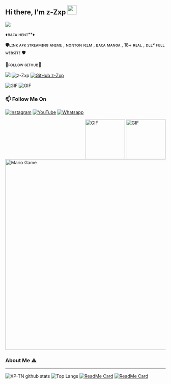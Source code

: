 ## Hi there, I'm z-Zxp <img src="https://github.com/TheDudeThatCode/TheDudeThatCode/blob/master/Assets/Hi.gif" width="29px">
<p>
  <a href="https://count.getloli.com/"><img src="https://count.getloli.com/get/@Agungx?theme=gelbooru-h"></a>
</p>
<p>♦️ʙᴀᴄᴀ ʜᴇɴᴛ**♦️</p>
<a href="http://zxywebsite.6te.net/"></a>
<p>🛡️ʟɪɴᴋ ᴀᴘᴋ ꜱᴛʀᴇᴀᴍɪɴɢ ᴀɴɪᴍᴇ , ɴᴏɴᴛᴏɴ ꜰɪʟᴍ , ʙᴀᴄᴀ ᴍᴀɴɢᴀ , 18+ ʀᴇᴀʟ , ᴅʟʟ² ꜰᴜʟʟ ᴡᴇʙꜱɪᴛᴇ 🛡️</p>
<a href="https://www.apkfiles.com/apk-608728/aplication-by-agungx"></a>
<p>👾ꜰᴏʟʟᴏᴡ ɢɪᴛʜᴜʙ👾</p>
<a href="ttps://github.com/z-Zxp"></a>

![](https://visitor-badge.glitch.me/badge?page_id=z-Zxp)
![z-Zxp](https://komarev.com/ghpvc/?username=z-Zxp&label=Views&color=blue&style=plastic)
[![GitHub z-Zxp](https://img.shields.io/github/followers/z-Zxp?label=follow&style=social)](https://github.com/z-Zxp)

<img align="center" fit="fill" alt="GIF" src="https://media3.giphy.com/media/FB5EOw0CaaQM0/giphy.webp?cid=6c09b9521731b6d114b798f6af4a48558d5cd95ed60dc7b5&rid=giphy.webp&ct=g" />

<img align="center" fit="fill" alt="GIF" src="https://media.giphy.com/media/836HiJc7pgzy8iNXCn/giphy.gif" />

### 📫 Follow Me On
<a href="https://www.instagram.com/_Zxagung" target="_blank"><img src="https://img.shields.io/badge/Instagram-%23E4405F.svg?&style=flat-square&logo=instagram&logoColor=white" alt="Instagram"></a>
<a href="https://youtube.com/channel/UCMiQsqzWvj-zKxNlFlG_Wow" target="_blank"><img src="https://img.shields.io/badge/YouTube-%231877F2.svg?&style=flat-square&logo=YouTube&logoColor=white" alt="YouTube"></a>
<a href="https://wa.me/11111111111" target="_blank"><img src="https://img.shields.io/badge/Whatsapp-%808080.svg?&style=flat-square&logo=Whatsapp&logoColor=white" alt="Whatsapp"></a>

<img align="right" alt="GIF" height="125px" src="https://i.giphy.com/media/LMt9638dO8dftAjtco/200.webp" />
<img align="right" alt="GIF" height="125px" src="https://media3.giphy.com/media/ln7z2eWriiQAllfVcn/200w.webp" />


<img src="https://github.com/TheDudeThatCode/TheDudeThatCode/blob/master/Assets/Mario_Gameplay.gif" alt="Mario Game" width="600" />


### About Me ⚠️
___

![XP-TN github stats](https://github-readme-stats.vercel.app/api?username=z-Zxp&show_icons=true&theme=tokyonight)
![Top Langs](https://github-readme-stats.vercel.app/api/top-langs/?username=z-Zxp&hide=css,html&theme=tokyonight)
[![ReadMe Card](https://github-readme-stats.vercel.app/api/pin/?username=z-Zxp&repo=z-Zxp)](https://github.com/XP-TN/XP-TNNBOT)
[![ReadMe Card](https://github-readme-stats.vercel.app/api/pin/?username=z-Zxp&repo=z-Zxp)](https://github.com/XP-TN/XP-TNNBOT)
<!--
**XP-TN/XP-TN** is a ✨ _special_ ✨ repository because its `README.md` (this file) appears on your GitHub profile.



**Personal Stuffs:**
- 🔭 I’m currently working on my campus project
- 🌱 I’m currently learning typescript
- ✨ Interested in backend-ish things 
- 🤔 Looking for help with my [Github](https://github.com/Z-zxp)
- 📫 Reach me via [whatsapp](https://wa.me/11111111111) or [facebook](https://www.facebook.com/adm.tidakperlutenar.6/)


[![🦉 z-Zxp github stats](https://github-readme-stats.vercel.app/api?username=z-Zxp&show_icons=true&hide_border=true&hide=issues)](https://github.com/z-Zxp)


